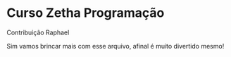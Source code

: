 # Curso **Zetha** Programação

Contribuição Raphael

Sim vamos brincar mais com esse arquivo, afinal é muito divertido mesmo! 